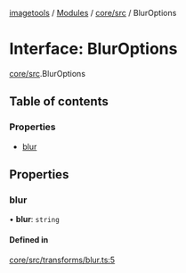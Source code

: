 [imagetools](../README.md) / [Modules](../modules.md) / [core/src](../modules/core_src.md) / BlurOptions

# Interface: BlurOptions

[core/src](../modules/core_src.md).BlurOptions

## Table of contents

### Properties

- [blur](core_src.BlurOptions.md#blur)

## Properties

### blur

• **blur**: `string`

#### Defined in

[core/src/transforms/blur.ts:5](https://github.com/JonasKruckenberg/imagetools/blob/4253c96/packages/core/src/transforms/blur.ts#L5)
